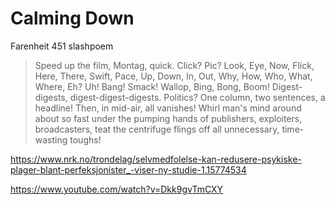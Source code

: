 # Calming Down

Farenheit 451 slashpoem

> Speed up the film, Montag, quick. Click? Pic? Look, Eye, Now, Flick, Here, There, Swift, Pace, Up, Down, In, Out, Why, How, Who, What, Where, Eh? Uh! Bang! Smack! Wallop, Bing, Bong, Boom! Digest-digests, digest-digest-digests. Politics? One column, two sentences, a headline! Then, in mid-air, all vanishes! Whirl man's mind around about so fast under the pumping hands of publishers, exploiters, broadcasters, teat the centrifuge flings off all unnecessary, time-wasting toughs!

https://www.nrk.no/trondelag/selvmedfolelse-kan-redusere-psykiske-plager-blant-perfeksjonister_-viser-ny-studie-1.15774534

https://www.youtube.com/watch?v=Dkk9gvTmCXY




